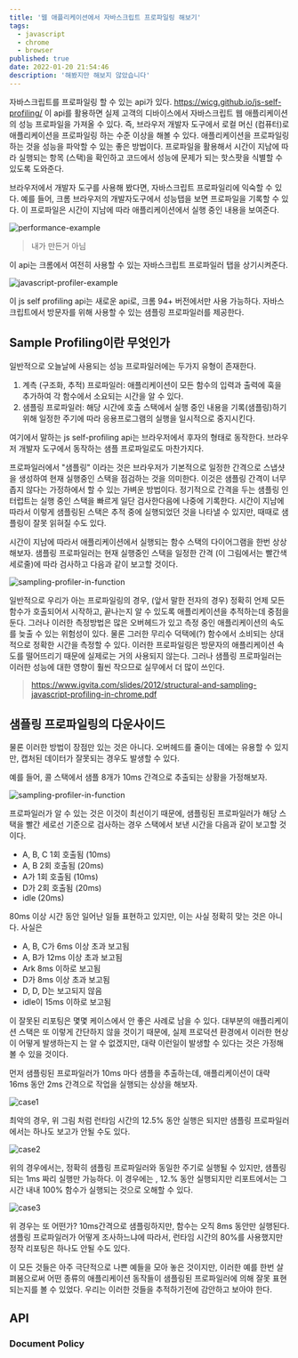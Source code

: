 ```yaml
---
title: '웹 애플리케이션에서 자바스크립트 프로파일링 해보기'
tags:
  - javascript
  - chrome
  - browser
published: true
date: 2022-01-20 21:54:46
description: '해봤지만 해보지 않았습니다'
---
```


자바스크립트를 프로파일링 할 수 있는 api가 있다. https://wicg.github.io/js-self-profiling/ 이 api를 활용하면 실제 고객의 디바이스에서 자바스크립트 웹 애플리케이션의 성능 프로파일을 가져올 수 있다. 즉, 브라우저 개발자 도구에서 로컬 머신 (컴퓨터)로 애플리케이션을 프로파일링 하는 수준 이상을 해볼 수 있다. 애플리케이션을 프로파일링하는 것을 성능을 파악할 수 있는 좋은 방법이다. 프로파일을 활용해서 시간이 지남에 따라 실행되는 항목 (스택)을 확인하고 코드에서 성능에 문제가 되는 핫스팟을 식별할 수 있도록 도와준다.

브라우저에서 개발자 도구를 사용해 봤다면, 자바스크립트 프로파일리에 익숙할 수 있다. 예를 들어, 크롬 브라우저의 개발자도구에서 성능탭을 보면 프로파일을 기록할 수 있다. 이 프로파일은 시간이 지남에 따라 애플리케이션에서 실행 중인 내용을 보여준다.

![performance-example](./images/performance-example.png)

> 내가 만든거 아님

이 api는 크롬에서 여전히 사용할 수 있는 자바스크립트 프로파일러 탭을 상기시켜준다.

![javascript-profiler-example](./images/javascript-profiler-example.png)

이 js self profiling api는 새로운 api로, 크롬 94+ 버전에서만 사용 가능하다. 자바스크립트에서 방문자를 위해 사용할 수 있는 샘플링 프로파일러를 제공한다.

## Sample Profiling이란 무엇인가

일반적으로 오늘날에 사용되는 성능 프로파일러에는 두가지 유형이 존재한다.

1. 계측 (구조화, 추적) 프로파일러: 애플리케이션이 모든 함수의 입력과 출력에 훅을 추가하여 각 함수에서 소요되는 시간을 알 수 있다.
2. 샘플링 프로파일러: 해당 시간에 호출 스택에서 실행 중인 내용을 기록(샘플링)하기 위해 일정한 주기에 따라 응용프로그램의 실행을 일시적으로 중지시킨다.

여기에서 말하는 js self-profiling api는 브라우저에서 후자의 형태로 동작한다. 브라우저 개발자 도구에서 동작하는 샘플 프로파일로도 마찬가지다.

프로파일러에서 "샘플링" 이라는 것은 브라우저가 기본적으로 일정한 간격으로 스냅샷을 생성하여 현재 실행중인 스택을 점검하는 것을 의미한다. 이것은 샘플링 간격이 너무 좁지 않다는 가정하에서 할 수 있는 가벼운 방법이다. 정기적으로 간격을 두는 샘플링 인터럽트는 실행 중인 스택을 빠르게 일단 검사한다음에 나중에 기록한다. 시간이 지남에 따라서 이렇게 샘플링된 스택은 추적 중에 실행되었던 것을 나타낼 수 있지만, 때때로 샘플링이 잘못 읽혀질 수도 있다.

시간이 지남에 따라서 애플리케이션에서 실행되는 함수 스택의 다이어그램을 한번 상상해보자. 샘플링 프로파일러는 현재 실행중인 스택을 일정한 간격 (이 그림에서는 빨간색 세로줄)에 따라 검사하고 다음과 같이 보고할 것이다.

![sampling-profiler-in-function](https://calendar.perfplanet.com/images/2021/nic/sampled-profiler-stacks.svg)

일반적으로 우리가 아는 프로파일링의 경우, (앞서 말한 전자의 경우) 정확히 언제 모든 함수가 호출되어서 시작하고, 끝나는지 알 수 있도록 애플리케이션을 추적하는데 중점을 둔다. 그러나 이러한 측정방법은 많은 오버헤드가 있고 측정 중인 애플리케이션의 속도를 늦출 수 있는 위험성이 있다. 물론 그러한 무리수 덕택에(?) 함수에서 소비되는 상대적으로 정확한 시간을 측정할 수 있다. 이러한 프로파일링은 방문자의 애플리케이션 속도를 떨어뜨리기 때문에 실제로는 거의 사용되지 않는다. 그러나 샘플링 프로파일러는 이러한 성능에 대한 영향이 훨씬 작으므로 실무에서 더 많이 쓰인다.

> https://www.igvita.com/slides/2012/structural-and-sampling-javascript-profiling-in-chrome.pdf

## 샘플링 프로파일링의 다운사이드

물론 이러한 방법이 장점만 있는 것은 아니다. 오버헤드를 줄이는 데에는 유용할 수 있지만, 캡처된 데이터가 잘못되는 경우도 발생할 수 있다.

예를 들어, 콜 스택에서 샘플 8개가 10ms 간격으로 추출되는 상황을 가정해보자.

![sampling-profiler-in-function](https://calendar.perfplanet.com/images/2021/nic/sampled-profiler-stacks.svg)

프로파일러가 알 수 있는 것은 이것이 최선이기 때문에, 샘플링된 프로파일러가 해당 스택을 빨간 세로선 기준으로 검사하는 경우 스택에서 보낸 시간을 다음과 같이 보고할 것이다.

- A, B, C 1회 호출됨 (10ms)
- A, B 2회 호출됨 (20ms)
- A가 1회 호출됨 (10ms)
- D가 2회 호출됨 (20ms)
- idle (20ms)

80ms 이상 시간 동안 일어난 일들 표현하고 있지만, 이는 사실 정확히 맞는 것은 아니다. 사실은 

- A, B, C가 6ms 이상 초과 보고됨
- A, B가 12ms 이상 초과 보고됨
- Ark 8ms 이하로 보고됨
- D가 8ms 이상 초과 보고됨
- D, D, D는 보고되지 않음
- idle이 15ms 이하로 보고됨

이 잘못된 리포팅은 몇몇 케이스에서 안 좋은 사례로 남을 수 있다. 대부분의 애플리케이션 스택은 또 이렇게 간단하지 않을 것이기 때문에, 실제 프로덕션 환경에서 이러한 현상이 어떻게 발생하는지 는 알 수 없겠지만, 대략 이런일이 발생할 수 있다는 것은 가정해 볼 수 있을 것이다.

먼저 샘플링된 프로파일러가 10ms 마다 샘플을 추출하는데, 애플리케이션이 대략 16ms 동안 2ms 간격으로 작업을 실행되는 상상을 해보자.

![case1](https://calendar.perfplanet.com/images/2021/nic/sampled-profiler-stacks-bad-case-1.svg)

최악의 경우, 위 그림 처럼 런타임 시간의 12.5% 동안 실행은 되지만 샘플링 프로파일러에서는 하나도 보고가 안될 수도 있다.

![case2](https://calendar.perfplanet.com/images/2021/nic/sampled-profiler-stacks-bad-case-3.svg)

위의 경우에서는, 정확히 샘플링 프로파일러와 동일한 주기로 실행될 수 있지만, 샘플링되는 1ms 짜리 실행만 가능하다. 이 경우에는 , 12.% 동안 실행되지만 리포트에서는 그 시간 내내 100% 함수가 실행되는 것으로 오해할 수 있다.

![case3](https://calendar.perfplanet.com/images/2021/nic/sampled-profiler-stacks-bad-case-2.svg)

위 경우는 또 어떤가? 10ms간격으로 샘플링하지만, 함수는 오직 8ms 동안만 실행된다. 샘플링 프로파일러가 어떻게 조사하느냐에 따라서, 런타임 시간의 80%를 사용했지만 정작 리포팅은 하나도 안될 수도 있다.

이 모든 것들은 아주 극단적으로 나쁜 예들을 모아 놓은 것이지만, 이러한 예를 한번 살펴봄으로써 어떤 종류의 애플리케이션 동작들이 샘플링된 프로파일러에 의해 잘못 표현되는지를 볼 수 있었다. 우리는 이러한 것들을 추적하기전에 감안하고 보아야 한다.

## API

### Document Policy